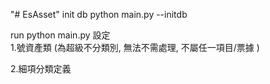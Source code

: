 "# EsAsset" 
init db
python main.py --initdb

run
python main.py
設定  
1.號資產類 (為超級不分類別, 無法不需處理, 不屬任一項目/票據 )


2.細項分類定義
